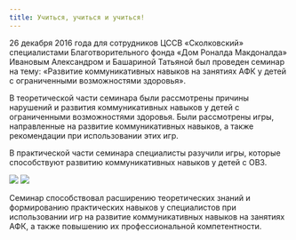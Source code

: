 ```yaml
---
title: Учиться, учиться и учиться!
---
```


26 декабря 2016 года для сотрудников ЦССВ «Сколковский» специалистами Благотворительного фонда «Дом Роналда Макдоналда» Ивановым Александром и Башариной Татьяной был проведен семинар на тему: «Развитие коммуникативных навыков на занятиях АФК у детей с ограниченными возможностями здоровья».

<!--more-->
В теоретической части семинара были рассмотрены причины нарушений и развития коммуникативных навыков у детей с ограниченными возможностями здоровья. Были рассмотрены игры, направленные на развитие коммуникативных навыков, а также рекомендации при использовании этих игр.

В практической части семинара специалисты разучили игры, которые способствуют развитию коммуникативных навыков у детей с ОВЗ.

![]({{site.baseurl}}/files/life/2016-12-30_communicative/30-12-2016-1.jpg)
![]({{site.baseurl}}/files/life/2016-12-30_communicative/30-12-2016-2.jpg)

Семинар способствовал расширению теоретических знаний и формированию практических навыков у специалистов при использовании игр на развитие коммуникативных навыков на занятиях АФК, а также повышению их профессиональной компетентности.
